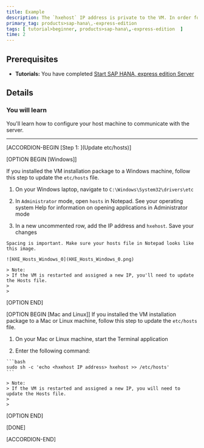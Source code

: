 ```yaml
---
title: Example
description: The `hxehost` IP address is private to the VM. In order for applications on your laptop (like your web browser) to access `hxehost`, add the `hxehost` IP address to your laptop's hostname map.
primary_tag: products>sap-hana\,-express-edition
tags: [ tutorial>beginner, products>sap-hana\,-express-edition  ]
time: 2
---
```


<!-- loio3040d723d58b48f1a97077c001fe4c7f -->

## Prerequisites
 - **Tutorials:** You have completed [Start SAP HANA, express edition Server](hxe-ua-getting-started-vm)

## Details
### You will learn
You'll learn how to configure your host machine to communicate with the server.

---
[ACCORDION-BEGIN [Step 1: ](Update etc/hosts)]

[OPTION BEGIN [Windows]]

If you installed the VM installation package to a Windows machine, follow this step to update the `etc/hosts` file.

1.   On your Windows laptop, navigate to `C:\Windows\System32\drivers\etc`

2.   In `Administrator` mode, open `hosts` in Notepad. See your operating system Help for information on opening applications in Administrator mode

3.   In a new uncommented row, add the IP address and `hxehost`. Save your changes

    Spacing is important. Make sure your hosts file in Notepad looks like this image.

    ![HXE_Hosts_Windows_0](HXE_Hosts_Windows_0.png)

    > Note:
    > If the VM is restarted and assigned a new IP, you'll need to update the Hosts file.
    >
    >

[OPTION END]

[OPTION BEGIN [Mac and Linux]]
If you installed the VM installation package to a Mac or Linux machine, follow this step to update the `etc/hosts` file.

1.   On your Mac or Linux machine, start the Terminal application

2.   Enter the following command:

    ```bash
    sudo sh -c 'echo <hxehost IP address> hxehost >> /etc/hosts'
    ```

    > Note:
    > If the VM is restarted and assigned a new IP, you will need to update the Hosts file.
    >
    >

[OPTION END]

[DONE]

[ACCORDION-END]
